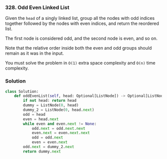 ### 328. Odd Even Linked List

Given the `head` of a singly linked list, group all the nodes with odd indices together followed by the nodes with even indices, and return the reordered list.

The first node is considered odd, and the second node is even, and so on.

Note that the relative order inside both the even and odd groups should remain as it was in the input.

You must solve the problem in `O(1)` extra space complexity and `O(n)` time complexity.


### Solution
```python
class Solution:
    def oddEvenList(self, head: Optional[ListNode]) -> Optional[ListNode]:
        if not head: return head
        dummy = ListNode(0, head)
        dummy_2 = ListNode(0, head.next)
        odd = head
        even = head.next
        while even and even.next != None:
            odd.next = odd.next.next
            even.next = even.next.next
            odd = odd.next
            even = even.next
        odd.next = dummy_2.next
        return dummy.next

```
